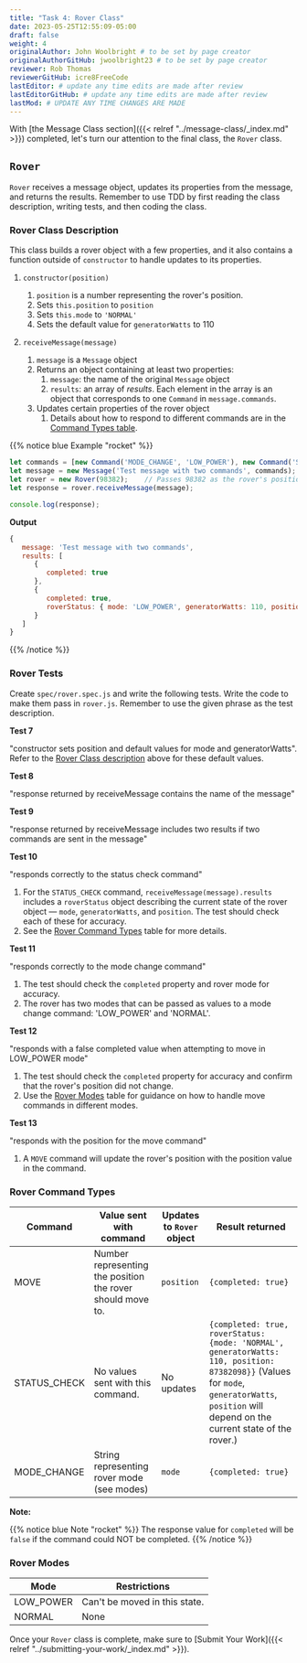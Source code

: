 ```yaml
---
title: "Task 4: Rover Class"
date: 2023-05-25T12:55:09-05:00
draft: false
weight: 4
originalAuthor: John Woolbright # to be set by page creator
originalAuthorGitHub: jwoolbright23 # to be set by page creator
reviewer: Rob Thomas
reviewerGitHub: icre8FreeCode
lastEditor: # update any time edits are made after review
lastEditorGitHub: # update any time edits are made after review
lastMod: # UPDATE ANY TIME CHANGES ARE MADE
---
```


With [the Message Class section]({{< relref "../message-class/_index.md" >}}) completed, let's turn our attention to the final class, the `Rover` class.

## `Rover`

`Rover` receives a message object, updates its properties from the message, and returns the results. Remember to use TDD by first reading the class description, writing tests, and then coding the class.

### Rover Class Description

This class builds a rover object with a few properties, and it also contains a function outside of `constructor` to handle updates to its properties.

1. `constructor(position)`
   1. `position` is a number representing the rover's position.
   1. Sets `this.position` to `position`
   1. Sets `this.mode` to `'NORMAL'`
   1. Sets the default value for `generatorWatts` to 110

1. `receiveMessage(message)`
   1. `message` is a `Message` object
   1. Returns an object containing at least two properties:
      1. `message`: the name of the original `Message` object
      1. `results`: an array of *results*. Each element in the array is an object that corresponds to one `Command` in `message.commands`.
   1. Updates certain properties of the rover object
      1. Details about how to respond to different commands are in the [Command Types table](#rover-command-types).

{{% notice blue Example "rocket" %}}
```javascript
let commands = [new Command('MODE_CHANGE', 'LOW_POWER'), new Command('STATUS_CHECK')];
let message = new Message('Test message with two commands', commands);
let rover = new Rover(98382);    // Passes 98382 as the rover's position.
let response = rover.receiveMessage(message);

console.log(response);
```

**Output**

```javascript
{
   message: 'Test message with two commands',
   results: [
      {
         completed: true
      },
      {
         completed: true, 
         roverStatus: { mode: 'LOW_POWER', generatorWatts: 110, position: 98382 }
      }
   ]
}
```
{{% /notice %}}

### Rover Tests

Create `spec/rover.spec.js` and write the following tests. Write the code to make them pass in `rover.js`. Remember to use the given phrase as the test description.

**Test 7**

"constructor sets position and default values for mode and generatorWatts". Refer to the [Rover Class description](#rover-class-description) above for these default values.

**Test 8**

"response returned by receiveMessage contains the name of the message"

**Test 9**

"response returned by receiveMessage includes two results if two commands are sent in the message"

**Test 10**

"responds correctly to the status check command"

1. For the `STATUS_CHECK` command, `receiveMessage(message).results` includes a `roverStatus` object describing the current state of the rover object — `mode`, `generatorWatts`, and `position`. The test should check each of these for accuracy.
1. See the [Rover Command Types](#rover-command-types) table for more details.

**Test 11**

"responds correctly to the mode change command"

1. The test should check the `completed` property and rover mode for accuracy.
1. The rover has two modes that can be passed as values to a mode change command: 'LOW_POWER' and 'NORMAL'.

**Test 12**

"responds with a false completed value when attempting to move in LOW_POWER mode"

1. The test should check the `completed` property for accuracy and confirm that the rover's position did not change.
1. Use the [Rover Modes](#rover-modes) table for guidance on how to handle move commands in different modes.

**Test 13**

"responds with the position for the move command"

1. A `MOVE` command will update the rover's position with the position value in the command.

### Rover Command Types

| Command | Value sent with command | Updates to `Rover` object | Result returned |
|-----|-----|-----|-----|
| MOVE | Number representing the position the rover should move to. | `position` | `{completed: true}` |
| STATUS_CHECK  | No values sent with this command. | No updates | `{completed: true, roverStatus: {mode: 'NORMAL', generatorWatts: 110, position: 87382098}}` (Values for `mode`, `generatorWatts`, `position` will depend on the current state of the rover.) |
| MODE_CHANGE | String representing rover mode (see modes) | `mode` | `{completed: true}` |

**Note:**

{{% notice blue Note "rocket" %}}
The response value for `completed` will be `false` if the command could NOT be completed.
{{% /notice %}}

### Rover Modes

| Mode | Restrictions |
|-------------|--------------|
| LOW_POWER   | Can't be moved in this state. |
| NORMAL      | None |

Once your `Rover` class is complete, make sure to [Submit Your Work]({{< relref "../submitting-your-work/_index.md" >}}).

